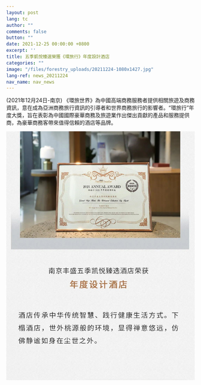 ```yaml
---
layout: post
lang: tc
author: ""
comments: false
button: ""
date: 2021-12-25 00:00:00 +0800
excerpt: ''
title: 五季凱悅臻選榮獲《環旅行》年度設計酒店
categories: ""
image: "/files/forestry_uploads/20211224-1080x1427.jpg"
lang-ref: news_20211224
nav_name: nav_news
---
```


(2021年12月24日-南京) 《環旅世界》為中國高端商務服務者提供相關旅遊及商務資訊，意在成為亞洲商務旅行資訊的引導者和世界商務旅行的影響者。“環旅行”年度大獎，旨在表彰為中國國際豪華商務及旅遊業作出傑出貢獻的產品和服務提供商，為豪華商務客帶來值得信賴的酒店等品牌。

![](/files/forestry_uploads/20211224-1080x1427.jpg)
